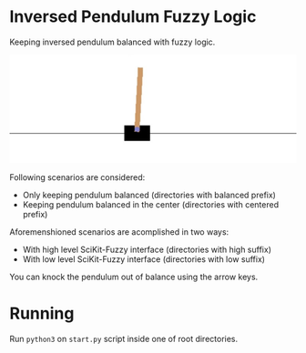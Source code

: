 # Inversed Pendulum Fuzzy Logic
Keeping inversed pendulum balanced with fuzzy logic.

<img src="https://github.com/klima7/Inversed-Pendulum-Fuzzy-Logic/blob/images/pendulum.gif" width="600" />

Following scenarios are considered:
- Only keeping pendulum balanced (directories with balanced prefix)
- Keeping pendulum balanced in the center (directories with centered prefix)

Aforemenshioned scenarios are acomplished in two ways:
- With high level SciKit-Fuzzy interface (directories with high suffix)
- With low level SciKit-Fuzzy interface (directories with low suffix)

You can knock the pendulum out of balance using the arrow keys.

# Running
Run `python3` on `start.py` script inside one of root directories.
